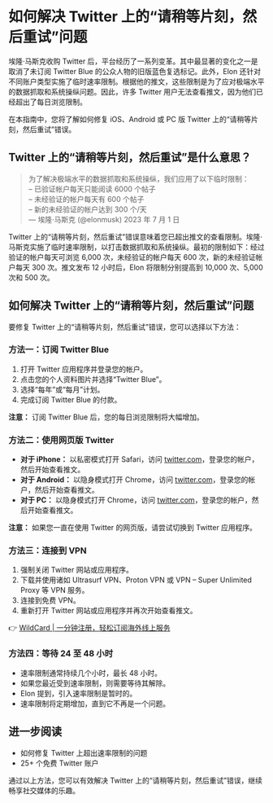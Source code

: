 # 如何解决 Twitter 上的“请稍等片刻，然后重试”问题

埃隆·马斯克收购 Twitter 后，平台经历了一系列变革。其中最显著的变化之一是取消了未订阅 Twitter Blue 的公众人物的旧版蓝色复选标记。此外，Elon 还针对不同账户类型实施了临时速率限制。根据他的推文，这些限制是为了应对极端水平的数据抓取和系统操纵问题。因此，许多 Twitter 用户无法查看推文，因为他们已经超出了每日浏览限制。

在本指南中，您将了解如何修复 iOS、Android 或 PC 版 Twitter 上的“请稍等片刻，然后重试”错误。

## Twitter 上的“请稍等片刻，然后重试”是什么意思？

> 为了解决极端水平的数据抓取和系统操纵，我们应用了以下临时限制：  
> – 已验证帐户每天只能阅读 6000 个帖子  
> – 未经验证的帐户每天有 600 个帖子  
> – 新的未经验证的帐户达到 300 个/天  
> — 埃隆·马斯克 (@elonmusk) 2023 年 7 月 1 日

Twitter 上的“请稍等片刻，然后重试”错误意味着您已超出推文的查看限制。埃隆·马斯克实施了临时速率限制，以打击数据抓取和系统操纵。最初的限制如下：经过验证的帐户每天可浏览 6,000 次，未经验证的帐户每天 600 次，新的未经验证帐户每天 300 次。推文发布 12 小时后，Elon 将限制分别提高到 10,000 次、5,000 次和 500 次。

## 如何解决 Twitter 上的“请稍等片刻，然后重试”问题



要修复 Twitter 上的“请稍等片刻，然后重试”错误，您可以选择以下方法：

### 方法一：订阅 Twitter Blue

1. 打开 Twitter 应用程序并登录您的帐户。  
2. 点击您的个人资料图片并选择“Twitter Blue”。  
3. 选择“每年”或“每月”计划。  
4. 完成订阅 Twitter Blue 的付款。  

**注意：** 订阅 Twitter Blue 后，您的每日浏览限制将大幅增加。

### 方法二：使用网页版 Twitter

- **对于 iPhone：** 以私密模式打开 Safari，访问 [twitter.com](https://twitter.com)，登录您的帐户，然后开始查看推文。  
- **对于 Android：** 以隐身模式打开 Chrome，访问 [twitter.com](https://twitter.com)，登录您的帐户，然后开始查看推文。  
- **对于 PC：** 以隐身模式打开 Chrome，访问 [twitter.com](https://twitter.com)，登录您的帐户，然后开始查看推文。  

**注意：** 如果您一直在使用 Twitter 的网页版，请尝试切换到 Twitter 应用程序。

### 方法三：连接到 VPN

1. 强制关闭 Twitter 网站或应用程序。  
2. 下载并使用诸如 Ultrasurf VPN、Proton VPN 或 VPN – Super Unlimited Proxy 等 VPN 服务。  
3. 连接到免费 VPN。  
4. 重新打开 Twitter 网站或应用程序并再次开始查看推文。  

👉 [WildCard | 一分钟注册，轻松订阅海外线上服务](https://bbtdd.com/WildCard)

### 方法四：等待 24 至 48 小时

- 速率限制通常持续几个小时，最长 48 小时。  
- 如果您最近受到速率限制，则需要等待其解除。  
- Elon 提到，引入速率限制是暂时的。  
- 速率限制将定期增加，直到它不再是一个问题。  

## 进一步阅读

- 如何修复 Twitter 上超出速率限制的问题  
- 25+ 个免费 Twitter 账户  

通过以上方法，您可以有效解决 Twitter 上的“请稍等片刻，然后重试”错误，继续畅享社交媒体的乐趣。